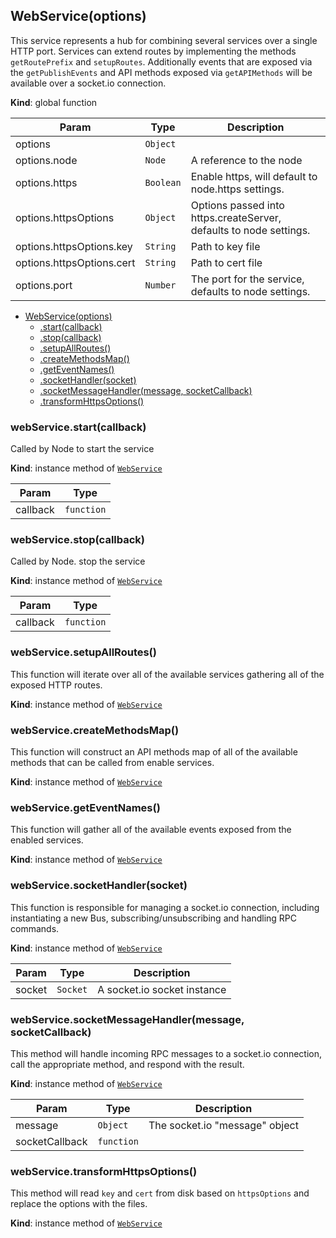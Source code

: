 <a name="WebService"></a>
## WebService(options)
This service represents a hub for combining several services over a single HTTP port. Services
can extend routes by implementing the methods `getRoutePrefix` and `setupRoutes`. Additionally
events that are exposed via the `getPublishEvents` and API methods exposed via `getAPIMethods`
will be available over a socket.io connection.

**Kind**: global function  

| Param | Type | Description |
| --- | --- | --- |
| options | <code>Object</code> |  |
| options.node | <code>Node</code> | A reference to the node |
| options.https | <code>Boolean</code> | Enable https, will default to node.https settings. |
| options.httpsOptions | <code>Object</code> | Options passed into https.createServer, defaults to node settings. |
| options.httpsOptions.key | <code>String</code> | Path to key file |
| options.httpsOptions.cert | <code>String</code> | Path to cert file |
| options.port | <code>Number</code> | The port for the service, defaults to node settings. |


* [WebService(options)](#WebService)
  * [.start(callback)](#WebService+start)
  * [.stop(callback)](#WebService+stop)
  * [.setupAllRoutes()](#WebService+setupAllRoutes)
  * [.createMethodsMap()](#WebService+createMethodsMap)
  * [.getEventNames()](#WebService+getEventNames)
  * [.socketHandler(socket)](#WebService+socketHandler)
  * [.socketMessageHandler(message, socketCallback)](#WebService+socketMessageHandler)
  * [.transformHttpsOptions()](#WebService+transformHttpsOptions)

<a name="WebService+start"></a>
### webService.start(callback)
Called by Node to start the service

**Kind**: instance method of <code>[WebService](#WebService)</code>  

| Param | Type |
| --- | --- |
| callback | <code>function</code> | 

<a name="WebService+stop"></a>
### webService.stop(callback)
Called by Node. stop the service

**Kind**: instance method of <code>[WebService](#WebService)</code>  

| Param | Type |
| --- | --- |
| callback | <code>function</code> | 

<a name="WebService+setupAllRoutes"></a>
### webService.setupAllRoutes()
This function will iterate over all of the available services gathering
all of the exposed HTTP routes.

**Kind**: instance method of <code>[WebService](#WebService)</code>  
<a name="WebService+createMethodsMap"></a>
### webService.createMethodsMap()
This function will construct an API methods map of all of the
available methods that can be called from enable services.

**Kind**: instance method of <code>[WebService](#WebService)</code>  
<a name="WebService+getEventNames"></a>
### webService.getEventNames()
This function will gather all of the available events exposed from
the enabled services.

**Kind**: instance method of <code>[WebService](#WebService)</code>  
<a name="WebService+socketHandler"></a>
### webService.socketHandler(socket)
This function is responsible for managing a socket.io connection, including
instantiating a new Bus, subscribing/unsubscribing and handling RPC commands.

**Kind**: instance method of <code>[WebService](#WebService)</code>  

| Param | Type | Description |
| --- | --- | --- |
| socket | <code>Socket</code> | A socket.io socket instance |

<a name="WebService+socketMessageHandler"></a>
### webService.socketMessageHandler(message, socketCallback)
This method will handle incoming RPC messages to a socket.io connection,
call the appropriate method, and respond with the result.

**Kind**: instance method of <code>[WebService](#WebService)</code>  

| Param | Type | Description |
| --- | --- | --- |
| message | <code>Object</code> | The socket.io "message" object |
| socketCallback | <code>function</code> |  |

<a name="WebService+transformHttpsOptions"></a>
### webService.transformHttpsOptions()
This method will read `key` and `cert` from disk based on `httpsOptions` and
replace the options with the files.

**Kind**: instance method of <code>[WebService](#WebService)</code>  
